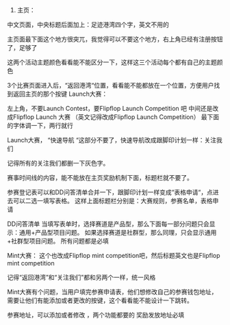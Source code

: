 1. 主页：

中文页面，中央标题后面加上：足迹港湾四个字，英文不用的



主页面最下面这个地方很突兀，我觉得可以不要这个地方，右上角已经有注册按钮了，足够了



这两个活动主题颜色看看能不能区分一下，这样这三个活动每个都有自己的主题颜色

3个比赛页面进入后，“返回港湾“位置，看看能不能都放在一个位置，方便用户找到返回主页的那个按键
Launch大赛：

左上角，不要Launch Contest，要Flipflop Launch Competition 吧
中间还是改成Flipflop Launch 大赛 （英文记得改成Flipflop Launch Competition）
最下面的字体调一下，两行就行


Launch大赛， “快速导航 “这部分不要了，快速导航改成跟脚印计划一样：关注我们

记得所有的关注我们都删一下灰色字。 




赛事时间线的内容，能不能放在主页奖励机制下面，标题栏就不要了。

参赛登记表可以和DD问答清单合并一下，跟脚印计划一样变成“表格申请“，点进去可以二选一填写表格。
这样上面标题栏分别是：大赛规则，参赛名单，表格申请


DD问答清单
当填写表单时，选择赛道是产品型，那么下面每一部分问题只会显示：通用+产品型项目问题。
如果选择赛道是社群型，那么同理，只会显示通用+社群型项目问题。
所有问题都是必填

Mint大赛：
这个也改成Flipflop mint competition吧，然后标题英文也是Flipflop mint competition

记得“返回港湾”和“关注我们”都和另两个一样，统一风格

Mint大赛有个问题，当用户填完参赛申请表，他们想修改自己的参赛钱包地址，需要让他们有能添加或者更改的按键，这个看看能不能设计一下跳转。

参赛地址，可以添加或者修改 ，两个功能都要的
奖励发放地址必填
